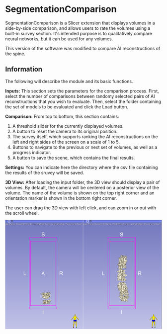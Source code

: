 # SegmentationComparison

SegmentationComparison is a Slicer extension that displays volumes in a side-by-side comparison, and allows users to rate the volumes using a built-in survey section. It's intended purpose is to qualitatively compare neural networks, but it can be used for any volumes.

This version of the software was modified to compare AI reconstructions of the spine.

## Information

The following will describe the module and its basic functions.

**Inputs:**
This section sets the parameters for the comparison process. First, select the number of comparisons between randomy selected pairs of AI reconstructions that you wish to evaluate. Then, select the folder containing the set of models to be evaluated and click the Load button.

**Comparison:**
From top to bottom, this section contains:
1. A threshold slider for the currently displayed volumes.
2. A button to reset the camera to its original position. 
3. The survey itself, which supports ranking the AI reconstructions on the left and right sides of the screen on a scale of 1 to 5.
4. Buttons to navigate to the previous or next set of volumes, as well as a progress indicator.
5. A button to save the scene, which contains the final results.

**Settings:**
You can indicate here the directory where the csv file containing the results of the sruvey will be saved.

**3D View:**
After loading the input folder, the 3D view should display a pair of volumes. By default, the camera will be centered on a posterior view of the volume. The name of the volume is shown on the top right corner and an orientation marker is shown in the bottom right corner.

The user can drag the 3D view with left click, and can zoom in or out with the scroll wheel. 

![loadedVolumes](./loadedVolumes.PNG)
